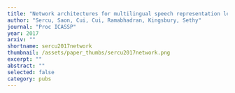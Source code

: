 ```yaml
---
title: "Network architectures for multilingual speech representation learning"
author: "Sercu, Saon, Cui, Cui, Ramabhadran, Kingsbury, Sethy"
journal: "Proc ICASSP"
year: 2017
arxiv: ""
shortname: sercu2017network
thumbnail: /assets/paper_thumbs/sercu2017network.png
excerpt: ""
abstract: ""
selected: false
category: pubs
---
```


